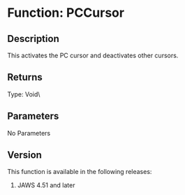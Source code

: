# Function: PCCursor

## Description

This activates the PC cursor and deactivates other cursors.

## Returns

Type: Void\

## Parameters

No Parameters

## Version

This function is available in the following releases:

1.  JAWS 4.51 and later
